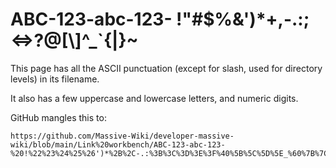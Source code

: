 # ABC-123-abc-123- !"#$%&')*+,-.:;<=>?@[\\]^_`{|}~

This page has all the ASCII punctuation (except for slash, used for directory levels) in its filename.

It also has a few uppercase and lowercase letters, and numeric digits.

GitHub mangles this to:

```
https://github.com/Massive-Wiki/developer-massive-wiki/blob/main/Link%20workbench/ABC-123-abc-123-%20!%22%23%24%25%26')*%2B%2C-.:%3B%3C%3D%3E%3F%40%5B%5C%5D%5E_%60%7B%7C%7D~
```
